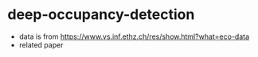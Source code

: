 # deep-occupancy-detection
- data is from https://www.vs.inf.ethz.ch/res/show.html?what=eco-data
- related paper 
